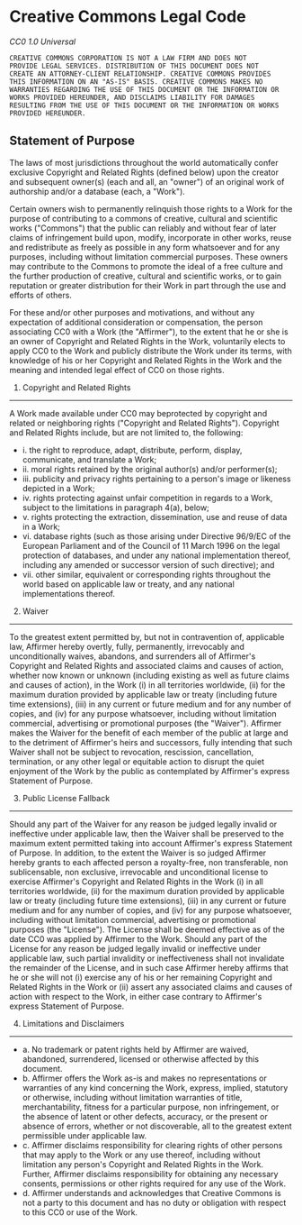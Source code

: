 Creative Commons Legal Code
===========================

*CC0 1.0 Universal*

	CREATIVE COMMONS CORPORATION IS NOT A LAW FIRM AND DOES NOT
	PROVIDE LEGAL SERVICES. DISTRIBUTION OF THIS DOCUMENT DOES NOT
	CREATE AN ATTORNEY-CLIENT RELATIONSHIP. CREATIVE COMMONS PROVIDES
	THIS INFORMATION ON AN "AS-IS" BASIS. CREATIVE COMMONS MAKES NO
	WARRANTIES REGARDING THE USE OF THIS DOCUMENT OR THE INFORMATION OR
	WORKS PROVIDED HEREUNDER, AND DISCLAIMS LIABILITY FOR DAMAGES
	RESULTING FROM THE USE OF THIS DOCUMENT OR THE INFORMATION OR WORKS
	PROVIDED HEREUNDER.

Statement of Purpose
--------------------

The laws of most jurisdictions throughout the world automatically confer
exclusive Copyright and Related Rights (defined below) upon the creator
and subsequent owner(s) (each and all, an "owner") of an original work of
authorship and/or a database (each, a "Work").

Certain owners wish to permanently relinquish those rights to a Work for
the purpose of contributing to a commons of creative, cultural and
scientific works ("Commons") that the public can reliably and without fear
of later claims of infringement build upon, modify, incorporate in other
works, reuse and redistribute as freely as possible in any form whatsoever
and for any purposes, including without limitation commercial purposes.
These owners may contribute to the Commons to promote the ideal of a free
culture and the further production of creative, cultural and scientific
works, or to gain reputation or greater distribution for their Work in
part through the use and efforts of others.

For these and/or other purposes and motivations, and without any
expectation of additional consideration or compensation, the person
associating CC0 with a Work (the "Affirmer"), to the extent that he or she
is an owner of Copyright and Related Rights in the Work, voluntarily
elects to apply CC0 to the Work and publicly distribute the Work under its
terms, with knowledge of his or her Copyright and Related Rights in the
Work and the meaning and intended legal effect of CC0 on those rights.

1. Copyright and Related Rights
-------------------------------

A Work made available under CC0 may beprotected by copyright and related
or neighboring rights ("Copyright and Related Rights"). Copyright and
Related Rights include, but are not limited to, the following:

*   i. the right to reproduce, adapt, distribute, perform, display,
	communicate, and translate a Work;
*  ii. moral rights retained by the original author(s) and/or performer(s);
* iii. publicity and privacy rights pertaining to a person's image or
	likeness depicted in a Work;
*  iv. rights protecting against unfair competition in regards to a Work,
	subject to the limitations in paragraph 4(a), below;
*   v. rights protecting the extraction, dissemination, use and reuse of
	data in a Work;
*  vi. database rights (such as those arising under Directive 96/9/EC of
	the European Parliament and of the Council of 11 March 1996 on the
	legal protection of databases, and under any national
	implementation thereof, including any amended or successor version
	of such directive); and
* vii. other similar, equivalent or corresponding rights throughout the
	world based on applicable law or treaty, and any national
	implementations thereof.

2. Waiver
---------

To the greatest extent permitted by, but not in contravention of,
applicable law, Affirmer hereby overtly, fully, permanently, irrevocably
and unconditionally waives, abandons, and surrenders all of Affirmer's
Copyright and Related Rights and associated claims and causes of action,
whether now known or unknown (including existing as well as future claims
and causes of action), in the Work (i) in all territories worldwide, (ii)
for the maximum duration provided by applicable law or treaty (including
future time extensions), (iii) in any current or future medium and for any
number of copies, and (iv) for any purpose whatsoever, including without
limitation commercial, advertising or promotional purposes (the "Waiver").
Affirmer makes the Waiver for the benefit of each member of the public at
large and to the detriment of Affirmer's heirs and successors, fully
intending that such Waiver shall not be subject to revocation, rescission,
cancellation, termination, or any other legal or equitable action to
disrupt the quiet enjoyment of the Work by the public as contemplated by
Affirmer's express Statement of Purpose.

3. Public License Fallback
--------------------------

Should any part of the Waiver for any reason be judged legally invalid or
ineffective under applicable law, then the Waiver shall be preserved to the
maximum extent permitted taking into account Affirmer's express Statement
of Purpose. In addition, to the extent the Waiver is so judged Affirmer
hereby grants to each affected person a royalty-free, non transferable, non
sublicensable, non exclusive, irrevocable and unconditional license to
exercise Affirmer's Copyright and Related Rights in the Work (i) in all
territories worldwide, (ii) for the maximum duration provided by applicable
law or treaty (including future time extensions), (iii) in any current or
future medium and for any number of copies, and (iv) for any purpose
whatsoever, including without limitation commercial, advertising or
promotional purposes (the "License"). The License shall be deemed effective
as of the date CC0 was applied by Affirmer to the Work. Should any part of
the License for any reason be judged legally invalid or ineffective under
applicable law, such partial invalidity or ineffectiveness shall not
invalidate the remainder of the License, and in such case Affirmer hereby
affirms that he or she will not (i) exercise any of his or her remaining
Copyright and Related Rights in the Work or (ii) assert any associated
claims and causes of action with respect to the Work, in either case
contrary to Affirmer's express Statement of Purpose.

4. Limitations and Disclaimers
------------------------------

* a. No trademark or patent rights held by Affirmer are waived, abandoned,
	surrendered, licensed or otherwise affected by this document.
* b. Affirmer offers the Work as-is and makes no representations or
	warranties of any kind concerning the Work, express, implied,
	statutory or otherwise, including without limitation warranties of
	title, merchantability, fitness for a particular purpose, non
	infringement, or the absence of latent or other defects, accuracy,
	or the present or absence of errors, whether or not discoverable,
	all to the greatest extent permissible under applicable law.
* c. Affirmer disclaims responsibility for clearing rights of other persons
	that may apply to the Work or any use thereof, including without
	limitation any person's Copyright and Related Rights in the Work.
	Further, Affirmer disclaims responsibility for obtaining any
	necessary consents, permissions or other rights required for any
	use of the Work.
* d. Affirmer understands and acknowledges that Creative Commons is not a
	party to this document and has no duty or obligation with respect
	to this CC0 or use of the Work.